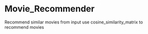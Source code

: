 # Movie_Recommender
Recommend similar movies from input
use cosine_similarity_matrix to recommend movies
